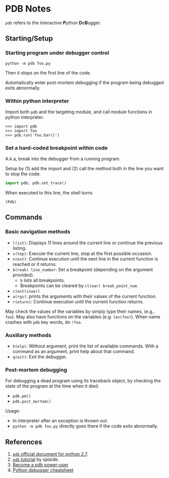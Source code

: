 # PDB Notes

`pdb` refers to the interactive **P**ython **D**e**B**ugger.

## Starting/Setup 

### Starting program under debugger control

```
python -m pdb foo.py
```

Then it stops on the first line of the code.

Automatically enter post-mortem debugging if the program being debugged exits abnormally.

### Within python interpreter

Import both `pdb` and the targeting module, and call module functions in python interpreter.

```
>>> import pdb
>>> import foo
>>> pdb.run('foo.bar()')
```

### Set a hard-coded breakpoint within code

A.k.a, break into the debugger from a running program.

Setup by (1) add the import and (2) call the method both in the line you want to stop the code:

```python
import pdb; pdb.set_trace()
```

When executed to this line, the shell turns

```
(Pdb)
```

## Commands

### Basic navigation methods

- `l(ist)`: Displays 11 lines around the current line or continue the previous listing.
- `s(tep)`: Execute the current line, stop at the first possible occasion.
- `n(ext)`: Continue execution until the next line in the current function is reached or it returns.
- `b(reak) line_number`: Set a breakpoint (depending on the argument provided).
	- `b` lists all breakpoints.
	- Breakpoints can be cleared by `cl(ear) break_point_num`.
- `c(ont(inue))`
- `a(rgs)`: prints the arguments with their values of the current function.
- `r(eturn)`: Continue execution until the current function returns.

May check the values of the variables by simply type their names, (e.g., `foo`). May also have functions on the variables (e.g. `len(foo)`). When name crashes with `pdb` key words, do `!foo`.

### Auxiliary methods

- `h(elp)`: Without argument, print the list of available commands. With a command as an argument, print help about that command.
- `q(uit)`: Exit the debugger.

### Post-mortem debugging

For debugging a dead program using its traceback object, by checking the state of the program at the time when it died.

- `pdb.pm()`
- `pdb.post_mortem()`

Usage:

- In interpreter after an exception is thrown out.
- `python -m pdb foo.py` directly goes there if the code exits abnormally.

## References

1. [`pdb` official document for python 2.7](https://docs.python.org/2/library/pdb.html).
1. [`pdb` tutorial](https://github.com/spiside/pdb-tutorial) by spiside.
1. [Become a pdb power-user](https://medium.com/instamojo-matters/become-a-pdb-power-user-e3fc4e2774b2)
1. [Python debugger cheatsheet](https://nblock.org/2011/11/15/pdb-cheatsheet/)